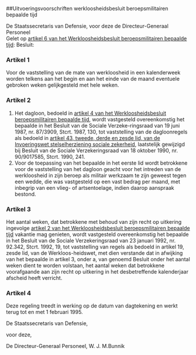 <meta http-equiv='Content-Type' content='text/html; charset=utf-8' />

##Uitvoeringsvoorschriften werkloosheidsbesluit beroepsmilitairen bepaalde tijd

De Staatssecretaris van Defensie, voor deze de Directeur-Generaal Personeel  
Gelet op [artikel 6 van het Werkloosheidsbesluit beroepsmilitairen bepaalde tijd](../../../../../../../AMvB/werkloosheidsbesluit/beroepsmilitairen/bepaalde/tijd/BWBR0007212/README.md):
Besluit:    

### Artikel  1  

Voor de vaststelling van de mate van werkloosheid in een kalenderweek worden telkens aan het begin en aan het einde van de maand eventuele gebroken weken gelijkgesteld met hele weken.  

### Artikel  2  

1.  Het dagloon, bedoeld in [artikel 4 van het Werkloosheidsbesluit beroepsmilitairen bepaalde tijd](../../../../../../../AMvB/werkloosheidsbesluit/beroepsmilitairen/bepaalde/tijd/BWBR0007212/README.md), wordt vastgesteld overeenkomstig het bepaalde in het Besluit van de Sociale Verzeke-ringsraad van 19 juni 1987, nr. 87/3909, Stcrt. 1987, 130, tot vaststelling van de dagloonregels als bedoeld in [artikel 43, tweede, derde en zesde lid, van de Invoeringswet stelselherziening sociale zekerheid](../../../../../../../wet/invoeringswet/stelselherziening/sociale/zekerheid/BWBR0004046/README.md), laatstelijk gewijzigd bij Besluit van de Sociale Verzekeringsraad van 18 oktober 1990, nr. 90/9017585, Stcrt. 1990, 241.   
2.  Voor de toepassing van het bepaalde in het eerste lid wordt betrokkene voor de vaststelling van het dagloon geacht voor het intreden van de werkloosheid in zijn beroep als militair werkzaam te zijn geweest tegen een wedde, die was vastgesteld op een vast bedrag per maand, met inbegrip van een vlieg- of artsentoelage, indien daarop aanspraak bestond.   

### Artikel  3  

Het aantal weken, dat betrokkene met behoud van zijn recht op uitkering ingevolge [artikel 2 van het Werkloosheidsbesluit beroepsmilitairen bepaalde tijd](../../../../../../../AMvB/werkloosheidsbesluit/beroepsmilitairen/bepaalde/tijd/BWBR0007212/README.md) vakantie mag genieten, wordt vastgesteld overeenkomstig het bepaalde in het Besluit van de Sociale Verzekeringsraad van 23 januari 1992, nr. 92.342, Stcrt. 1992, 19, tot vaststelling van regels als bedoeld in artikel 19, zesde lid, van de Werkloos-heidswet, met dien verstande dat in afwijking van het bepaalde in artikel 3, onder a, van genoemd Besluit onder het aantal weken dient te worden volstaan, het aantal weken dat betrokkene voorafgaande aan zijn recht op uitkering in het desbetreffende kalenderjaar afscheid heeft verricht.  

### Artikel  4  

Deze regeling treedt in werking op de datum van dagtekening en werkt terug tot en met 1 februari 1995.  

De 
Staatssecretaris van Defensie, 

voor deze, 

De 
Directeur-Generaal Personeel, 
W. J. M.Bunnik    
